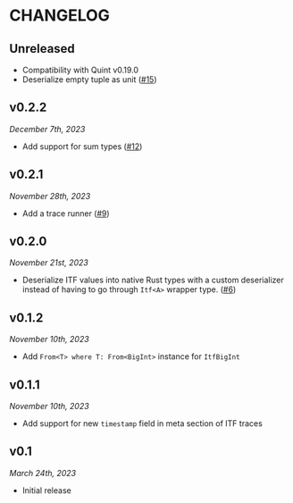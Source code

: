 # CHANGELOG

## Unreleased

- Compatibility with Quint v0.19.0
- Deserialize empty tuple as unit ([#15](https://github.com/informalsystems/itf-rs/pull/15))

## v0.2.2

*December 7th, 2023*

- Add support for sum types ([#12](https://github.com/informalsystems/itf-rs/pull/12))

## v0.2.1

*November 28th, 2023*

- Add a trace runner ([#9](https://github.com/informalsystems/itf-rs/pull/9))

## v0.2.0

*November 21st, 2023*

- Deserialize ITF values into native Rust types with a custom deserializer
  instead of having to go through `Itf<A>` wrapper type.
  ([#6](https://github.com/informalsystems/itf-rs/pull/6))

## v0.1.2

*November 10th, 2023*

- Add `From<T> where T: From<BigInt>` instance for `ItfBigInt`

## v0.1.1

*November 10th, 2023*

- Add support for new `timestamp` field in meta section of ITF traces

## v0.1

*March 24th, 2023*

- Initial release

